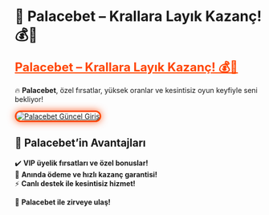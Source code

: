 # 👑 Palacebet – Krallara Layık Kazanç! 💰👑  

<a href="https://cutt.ly/PalaceLink" title="Palacebet Güncel Giriş" style="color: #ff4500; font-size: 24px; font-weight: bold;">Palacebet – Krallara Layık Kazanç! 💰👑</a>  

🔥 **Palacebet**, özel fırsatlar, yüksek oranlar ve kesintisiz oyun keyfiyle seni bekliyor!  

<a href="https://cutt.ly/PalaceLink" title="Palacebet Güncel Giriş">  
<img src="https://i.ibb.co/BtMhhf6/g-venligiris.jpg" alt="Palacebet Güncel Giriş" style="max-width: 100%; border: 3px solid #ff4500; border-radius: 15px; box-shadow: 0px 0px 15px rgba(255, 69, 0, 0.8);">  
</a>  

## 🚀 Palacebet’in Avantajları  
✔️ **VIP üyelik fırsatları ve özel bonuslar!**  
🎁 **Anında ödeme ve hızlı kazanç garantisi!**  
⚡ **Canlı destek ile kesintisiz hizmet!**  

💎 **Palacebet ile zirveye ulaş!**
